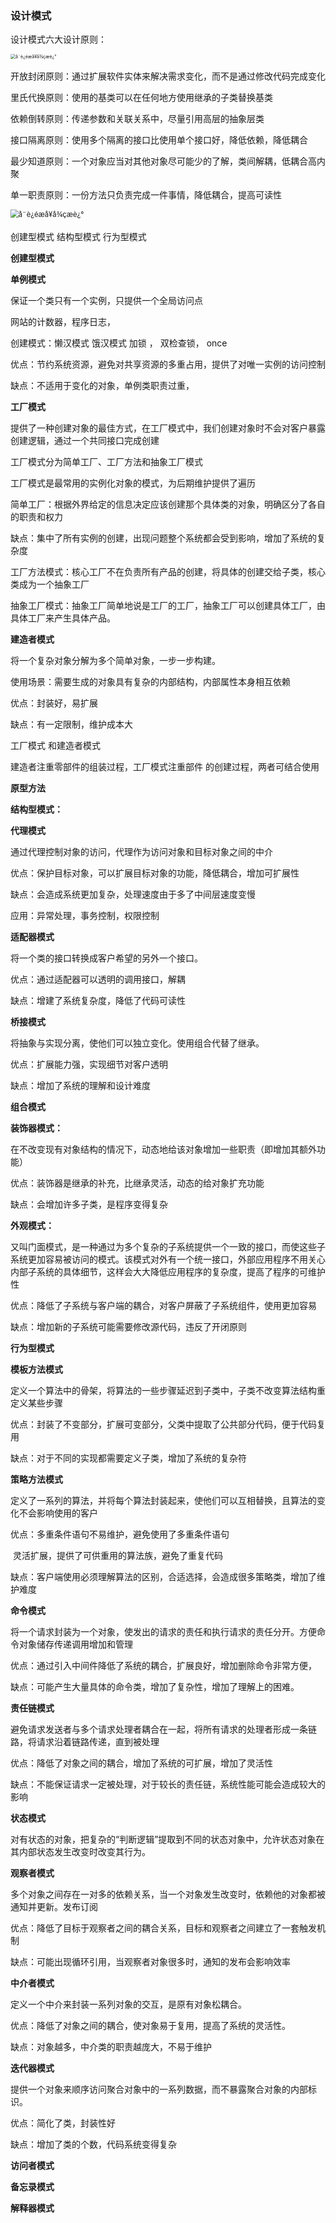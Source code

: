 ### 设计模式

设计模式六大设计原则：

<img src="https://img-blog.csdnimg.cn/20200411190736327.jpg?x-oss-process=image/watermark,type_ZmFuZ3poZW5naGVpdGk,shadow_10,text_aHR0cHM6Ly9ibG9nLmNzZG4ubmV0L3dlaXhpbl80MzEyMjA5MA==,size_16,color_FFFFFF,t_70" alt="å¨è¿éæå¥å¾çæè¿°" style="zoom:50%;" />



开放封闭原则：通过扩展软件实体来解决需求变化，而不是通过修改代码完成变化

里氏代换原则：使用的基类可以在任何地方使用继承的子类替换基类

依赖倒转原则：传递参数和关联关系中，尽量引用高层的抽象层类

接口隔离原则：使用多个隔离的接口比使用单个接口好，降低依赖，降低耦合

最少知道原则：一个对象应当对其他对象尽可能少的了解，类间解耦，低耦合高内聚

单一职责原则：一份方法只负责完成一件事情，降低耦合，提高可读性

<img src="https://img-blog.csdnimg.cn/20200411190730722.jpg?x-oss-process=image/watermark,type_ZmFuZ3poZW5naGVpdGk,shadow_10,text_aHR0cHM6Ly9ibG9nLmNzZG4ubmV0L3dlaXhpbl80MzEyMjA5MA==,size_16,color_FFFFFF,t_70" alt="å¨è¿éæå¥å¾çæè¿°" style="zoom:80%;" />



创建型模式  结构型模式  行为型模式

**创建型模式**

**单例模式**

保证一个类只有一个实例，只提供一个全局访问点

网站的计数器，程序日志，

创建模式：懒汉模式 饿汉模式  加锁 ， 双检查锁， once

优点：节约系统资源，避免对共享资源的多重占用，提供了对唯一实例的访问控制

缺点：不适用于变化的对象，单例类职责过重，

**工厂模式**

提供了一种创建对象的最佳方式，在工厂模式中，我们创建对象时不会对客户暴露创建逻辑，通过一个共同接口完成创建

工厂模式分为简单工厂、工厂方法和抽象工厂模式

工厂模式是最常用的实例化对象的模式，为后期维护提供了遍历

简单工厂：根据外界给定的信息决定应该创建那个具体类的对象，明确区分了各自的职责和权力

缺点：集中了所有实例的创建，出现问题整个系统都会受到影响，增加了系统的复杂度

工厂方法模式：核心工厂不在负责所有产品的创建，将具体的创建交给子类，核心类成为一个抽象工厂

抽象工厂模式：抽象工厂简单地说是工厂的工厂，抽象工厂可以创建具体工厂，由具体工厂来产生具体产品。

**建造者模式**

将一个复杂对象分解为多个简单对象，一步一步构建。

使用场景：需要生成的对象具有复杂的内部结构，内部属性本身相互依赖

优点：封装好，易扩展

缺点：有一定限制，维护成本大

工厂模式 和建造者模式 

建造者注重零部件的组装过程，工厂模式注重部件 的创建过程，两者可结合使用

**原型方法**



**结构型模式：**

**代理模式**

通过代理控制对象的访问，代理作为访问对象和目标对象之间的中介

优点：保护目标对象，可以扩展目标对象的功能，降低耦合，增加可扩展性

缺点：会造成系统更加复杂，处理速度由于多了中间层速度变慢

应用：异常处理，事务控制，权限控制

**适配器模式**

将一个类的接口转换成客户希望的另外一个接口。

优点：通过适配器可以透明的调用接口，解耦

缺点：增建了系统复杂度，降低了代码可读性

**桥接模式**

将抽象与实现分离，使他们可以独立变化。使用组合代替了继承。

优点：扩展能力强，实现细节对客户透明

缺点：增加了系统的理解和设计难度

**组合模式**

**装饰器模式：**

在不改变现有对象结构的情况下，动态地给该对象增加一些职责（即增加其额外功能）

优点：装饰器是继承的补充，比继承灵活，动态的给对象扩充功能

缺点：会增加许多子类，是程序变得复杂

**外观模式：**

又叫门面模式，是一种通过为多个复杂的子系统提供一个一致的接口，而使这些子系统更加容易被访问的模式。该模式对外有一个统一接口，外部应用程序不用关心内部子系统的具体细节，这样会大大降低应用程序的复杂度，提高了程序的可维护性

优点：降低了子系统与客户端的耦合，对客户屏蔽了子系统组件，使用更加容易

缺点：增加新的子系统可能需要修改源代码，违反了开闭原则

**行为型模式**

**模板方法模式**

定义一个算法中的骨架，将算法的一些步骤延迟到子类中，子类不改变算法结构重定义某些步骤

优点：封装了不变部分，扩展可变部分，父类中提取了公共部分代码，便于代码复用

缺点：对于不同的实现都需要定义子类，增加了系统的复杂符

**策略方法模式**

定义了一系列的算法，并将每个算法封装起来，使他们可以互相替换，且算法的变化不会影响使用的客户

优点：多重条件语句不易维护，避免使用了多重条件语句

​			灵活扩展，提供了可供重用的算法族，避免了重复代码

缺点：客户端使用必须理解算法的区别，合适选择，会造成很多策略类，增加了维护难度

**命令模式**

将一个请求封装为一个对象，使发出的请求的责任和执行请求的责任分开。方便命令对象储存传递调用增加和管理

优点：通过引入中间件降低了系统的耦合，扩展良好，增加删除命令非常方便，

缺点：可能产生大量具体的命令类，增加了复杂性，增加了理解上的困难。

**责任链模式**

避免请求发送者与多个请求处理者耦合在一起，将所有请求的处理者形成一条链路，将请求沿着链路传递，直到被处理

优点：降低了对象之间的耦合，增加了系统的可扩展，增加了灵活性

缺点：不能保证请求一定被处理，对于较长的责任链，系统性能可能会造成较大的影响

**状态模式**

对有状态的对象，把复杂的“判断逻辑”提取到不同的状态对象中，允许状态对象在其内部状态发生改变时改变其行为。

**观察者模式**

多个对象之间存在一对多的依赖关系，当一个对象发生改变时，依赖他的对象都被通知并更新。发布订阅

优点：降低了目标于观察者之间的耦合关系，目标和观察者之间建立了一套触发机制

缺点：可能出现循环引用，当观察者对象很多时，通知的发布会影响效率

**中介者模式**

定义一个中介来封装一系列对象的交互，是原有对象松耦合。

优点：降低了对象之间的耦合，使对象易于复用，提高了系统的灵活性。

缺点：对象越多，中介类的职责越庞大，不易于维护

**迭代器模式**

提供一个对象来顺序访问聚合对象中的一系列数据，而不暴露聚合对象的内部标识。

优点：简化了类，封装性好

缺点：增加了类的个数，代码系统变得复杂

**访问者模式**



**备忘录模式**



**解释器模式**